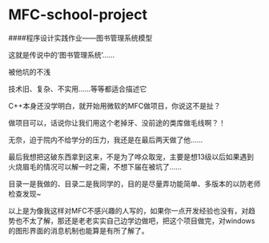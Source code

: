 MFC-school-project
==================

####程序设计实践作业——图书管理系统模型

这就是传说中的‘图书管理系统’……

被他坑的不浅

技术旧、复杂、不实用……等等都适合描述它

C++本身还没学明白，就开始用微软的MFC做项目，你说这不是扯？

做项目可以，话说你让我们用这个老掉牙、没前途的类库做毛线啊？！

无奈，迫于院内不给学分的压力，我还是在最后两天做了他……

最后我想把这破东西拿到这来，不是为了哗众取宠，主要是想13级以后如果遇到火烧眉毛的情况可以解一时之需，不想下届在被坑了……

目录一是我做的、目录二是我同学的，目的是尽量弄功能简单、多版本的以防老师检查发现~

以上是为像我这样对MFC不感兴趣的人写的，如果你一点开发经验也没有，对趋势也不太了解，那还是老老实实自己边学边做吧，把这个项目做完，对windows的图形界面的消息机制也能算是有所了解了。
